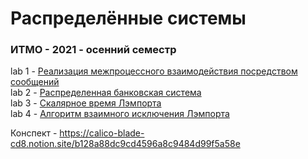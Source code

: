 # Распределённые системы
### ИТМО - 2021 - осенний семестр

lab 1 - [Реализация межпроцессного
взаимодействия посредством сообщений](https://github.com/DamirJann/distribution_system/tree/lab1)     
lab 2 - [Распределенная банковская система](https://github.com/DamirJann/distribution_system/tree/lab2)     
lab 3 - [Скалярное время Лэмпорта](https://github.com/DamirJann/distribution_system/tree/lab3)    
lab 4 - [Алгоритм взаимного исключения Лэмпорта](https://github.com/DamirJann/distribution_system/tree/lab4)

Конспект - https://calico-blade-cd8.notion.site/b128a88dc9cd4596a8c9484d99f5a58e
